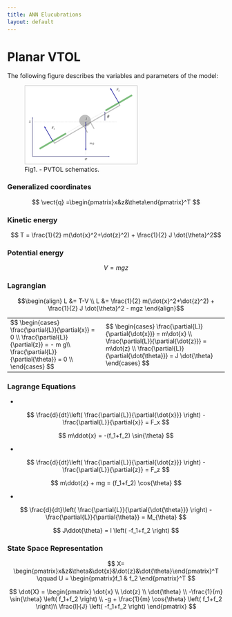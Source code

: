 ```yaml
---
title: ANN Elucubrations
layout: default
---
```


<script src="https://cdn.mathjax.org/mathjax/latest/MathJax.js?config=TeX-AMS-MML_HTMLorMML,https://poine.github.io/control_sandbox/mathjax/local.js" type="text/javascript"></script>



# Planar VTOL


The following figure describes the variables and parameters of the model:
<figure>
	<img src="drawings/planar_vtol.svg.png" alt="PVTOL schematics" width="262">
	<figcaption>Fig1. - PVTOL schematics.</figcaption>
</figure>


### Generalized coordinates
 
$$ \vect{q} =\begin{pmatrix}x&z&\theta\end{pmatrix}^T $$

### Kinetic energy

$$ T = \frac{1}{2} m(\dot{x}^2+\dot{z}^2) + \frac{1}{2} J \dot{\theta}^2$$

### Potential energy

$$ V = mgz$$

### Lagrangian

$$\begin{align} 
L &= T-V \\
L &= \frac{1}{2} m(\dot{x}^2+\dot{z}^2) + \frac{1}{2} J \dot{\theta}^2 -  mgz
\end{align}$$


<table>
<tr><td>
$$
\begin{cases}
\frac{\partial{L}}{\partial{x}} =  0 \\
\frac{\partial{L}}{\partial{z}} =  - m g\\
\frac{\partial{L}}{\partial{\theta}} = 0 \\ 
\end{cases}
$$
</td><td>
$$
\begin{cases}
\frac{\partial{L}}{\partial{\dot{x}}} = m\dot{x} \\
\frac{\partial{L}}{\partial{\dot{z}}} = m\dot{z} \\
\frac{\partial{L}}{\partial{\dot{\theta}}} = J \dot{\theta}
\end{cases}
$$
</td></tr>
</table>

### Lagrange Equations

 *
 
$$
\frac{d}{dt}\left( \frac{\partial{L}}{\partial{\dot{x}}} \right) - \frac{\partial{L}}{\partial{x}} = F_x
$$

$$
m\ddot{x} = -(f_1+f_2) \sin{\theta}
$$

 *

$$
\frac{d}{dt}\left( \frac{\partial{L}}{\partial{\dot{z}}} \right) - \frac{\partial{L}}{\partial{z}} = F_z
$$

$$
m\ddot{z} + mg = (f_1+f_2) \cos{\theta}
$$

 *

$$
\frac{d}{dt}\left( \frac{\partial{L}}{\partial{\dot{\theta}}} \right) - \frac{\partial{L}}{\partial{\theta}} = M_{\theta}
$$

$$
J\ddot{\theta} = l \left( -f_1+f_2 \right)
$$

### State Space Representation

$$
X= \begin{pmatrix}x&z&\theta&\dot{x}&\dot{z}&\dot{\theta}\end{pmatrix}^T \qquad
U = \begin{pmatrix}f_1 & f_2 \end{pmatrix}^T
$$

$$
\dot{X} = \begin{pmatrix}
  \dot{x} \\
  \dot{z} \\
  \dot{\theta} \\
  -\frac{1}{m}  \sin{\theta} \left( f_1+f_2 \right) \\
  -g + \frac{1}{m}  \cos{\theta} \left( f_1+f_2 \right)\\
  \frac{l}{J} \left( -f_1+f_2 \right)
\end{pmatrix}
$$

